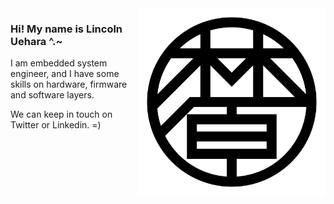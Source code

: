 <img src="https://github.com/LincolnUehara/LincolnUehara/blob/master/img/GitHubProfile.png" align="right" width="300">

### Hi! My name is Lincoln Uehara ^.~

I am embedded system engineer, and I have some skills on hardware, firmware and software layers. 

We can keep in touch on Twitter or Linkedin. =)
